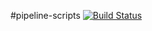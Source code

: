 #pipeline-scripts
[![Build Status](http://10.0.0.6:8081/buildStatus/icon?job=First-Pipline)](http://10.0.0.6:8080/job/First-Pipline/)
